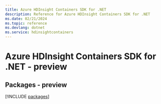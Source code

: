 ```yaml
---
title: Azure HDInsight Containers SDK for .NET
description: Reference for Azure HDInsight Containers SDK for .NET
ms.date: 02/21/2024
ms.topic: reference
ms.devlang: dotnet
ms.service: hdinsightcontainers
---
```

# Azure HDInsight Containers SDK for .NET - preview
## Packages - preview
[!INCLUDE [packages](hdinsight-containers-index.md)]